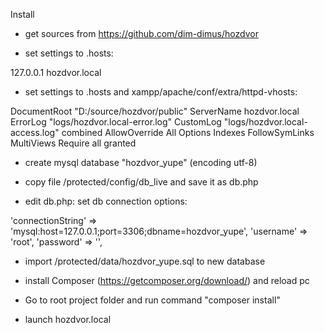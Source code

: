 Install

- get sources from https://github.com/dim-dimus/hozdvor

- set settings to .hosts:

127.0.0.1 hozdvor.local

- set settings to .hosts and xampp/apache/conf/extra/httpd-vhosts:

<VirtualHost hozdvor.local:80>
    DocumentRoot "D:/source/hozdvor/public"
    ServerName hozdvor.local
    ErrorLog "logs/hozdvor.local-error.log"
    CustomLog "logs/hozdvor.local-access.log" combined
    <Directory "D:/source/hozdvor/public">
           AllowOverride All
        Options Indexes FollowSymLinks MultiViews
        Require all granted
    </Directory>
</VirtualHost>

- create mysql database "hozdvor_yupe" (encoding  utf-8) 

- copy file /protected/config/db_live and save it as db.php

- edit db.php: set db connection options:

'connectionString' => 'mysql:host=127.0.0.1;port=3306;dbname=hozdvor_yupe',
'username' => 'root',
'password' => '',

- import /protected/data/hozdvor_yupe.sql to new database

- install Composer (https://getcomposer.org/download/) and reload pc

- Go to root project folder and run command "composer install"

- launch hozdvor.local